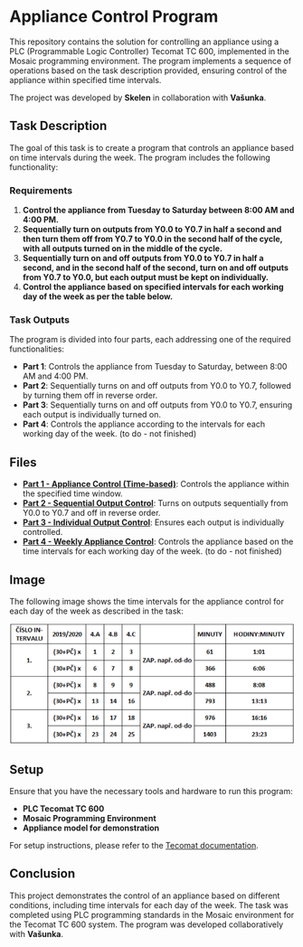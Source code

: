 # Appliance Control Program

This repository contains the solution for controlling an appliance using a PLC (Programmable Logic Controller) Tecomat TC 600, implemented in the Mosaic programming environment. The program implements a sequence of operations based on the task description provided, ensuring control of the appliance within specified time intervals.

The project was developed by **Skelen** in collaboration with **Vašunka**.

## Task Description

The goal of this task is to create a program that controls an appliance based on time intervals during the week. The program includes the following functionality:

### Requirements

1. **Control the appliance from Tuesday to Saturday between 8:00 AM and 4:00 PM.**
2. **Sequentially turn on outputs from Y0.0 to Y0.7 in half a second and then turn them off from Y0.7 to Y0.0 in the second half of the cycle, with all outputs turned on in the middle of the cycle.**
3. **Sequentially turn on and off outputs from Y0.0 to Y0.7 in half a second, and in the second half of the second, turn on and off outputs from Y0.7 to Y0.0, but each output must be kept on individually.**
4. **Control the appliance based on specified intervals for each working day of the week as per the table below.**

### Task Outputs

The program is divided into four parts, each addressing one of the required functionalities:

- **Part 1**: Controls the appliance from Tuesday to Saturday, between 8:00 AM and 4:00 PM.
- **Part 2**: Sequentially turns on and off outputs from Y0.0 to Y0.7, followed by turning them off in reverse order.
- **Part 3**: Sequentially turns on and off outputs from Y0.0 to Y0.7, ensuring each output is individually turned on.
- **Part 4**: Controls the appliance according to the intervals for each working day of the week. (to do - not finished)

## Files

- **[Part 1 - Appliance Control (Time-based)](part1.asm)**: Controls the appliance within the specified time window.
- **[Part 2 - Sequential Output Control](part2.asm)**: Turns on outputs sequentially from Y0.0 to Y0.7 and off in reverse order.
- **[Part 3 - Individual Output Control](part3.asm)**: Ensures each output is individually controlled.
- **[Part 4 - Weekly Appliance Control](part4.asm)**: Controls the appliance based on the time intervals for each working day of the week. (to do - not finished)

## Image

The following image shows the time intervals for the appliance control for each day of the week as described in the task:

![Weekly Appliance Control](image.png)

## Setup

Ensure that you have the necessary tools and hardware to run this program:

- **PLC Tecomat TC 600**
- **Mosaic Programming Environment**
- **Appliance model for demonstration**

For setup instructions, please refer to the [Tecomat documentation](https://www.tecomat.cz/ke-stazeni/software/mosaic/).

## Conclusion

This project demonstrates the control of an appliance based on different conditions, including time intervals for each day of the week. The task was completed using PLC programming standards in the Mosaic environment for the Tecomat TC 600 system. The program was developed collaboratively with **Vašunka**.
